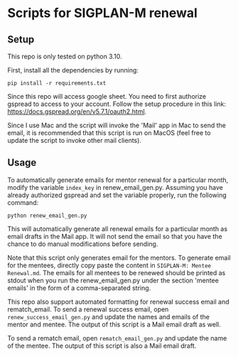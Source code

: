 # Scripts for SIGPLAN-M renewal

## Setup

This repo is only tested on python 3.10. 

First, install all the dependencies by running:

```
pip install -r requirements.txt
```

Since this repo will access google sheet. You need to first authorize gspread to access to your account. Follow the setup procedure in this link: https://docs.gspread.org/en/v5.7.1/oauth2.html. 

Since I use Mac and the script will invoke the 'Mail' app in Mac to send the email, it is recommended that this script is run on MacOS (feel free to update the script to invoke other mail clients). 

## Usage

To automatically generate emails for mentor renewal for a particular month, modify the variable `index_key` in renew_email_gen.py. Assuming you have already authorized gspread and set the variable properly, run the following command:

```
python renew_email_gen.py
```

This will automatically generate all renewal emails for a particular month as email drafts in the Mail app. It will not send the email so that you have the chance to do manual modifications before sending. 

Note that this script only generates email for the mentors. To generate email for the mentees, directly copy paste the content in `SIGPLAN-M: Mentee Renewal.md`. The emails for all mentees to be renewed should be printed as stdout when you run the renew_email_gen.py under the section 'mentee emails' in the form of a comma-separated string. 

This repo also support automated formatting for renewal success email and rematch_email. To send a renewal success email, open `renew_success_email_gen.py` and update the names and emails of the mentor and mentee. The output of this script is a Mail email draft as well.

To send a rematch email, open `rematch_email_gen.py` and update the name of the mentee. The output of this script is also a Mail email draft. 
